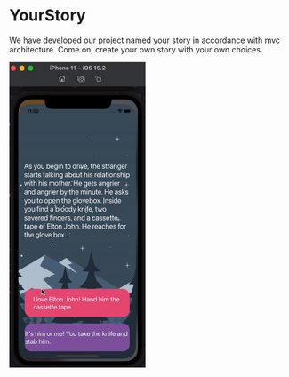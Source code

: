 # YourStory

We have developed our project named your story in accordance with mvc architecture. Come on, create your own story with your own choices.

<img src=YourStory.gif width=245 height=550 >
